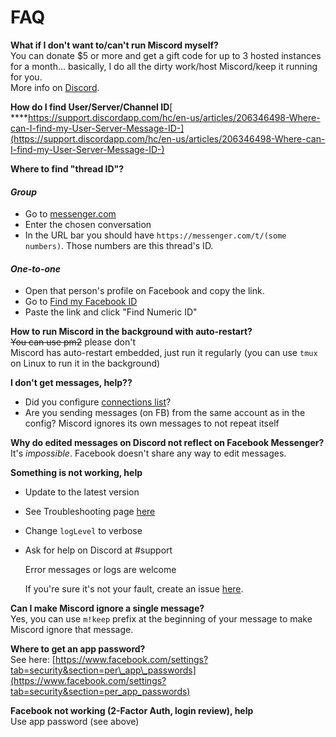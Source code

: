 # FAQ

**What if I don't want to/can't run Miscord myself?**  
You can donate $5 or more and get a gift code for up to 3 hosted instances for a month... basically, I do all the dirty work/host Miscord/keep it running for you.  
More info on [Discord](https://discord.gg/miscord).

**How do I find User/Server/Channel ID**[  
****https://support.discordapp.com/hc/en-us/articles/206346498-Where-can-I-find-my-User-Server-Message-ID-](https://support.discordapp.com/hc/en-us/articles/206346498-Where-can-I-find-my-User-Server-Message-ID-)

**Where to find "thread ID"?**

#### _Group_

* Go to [messenger.com](https://messenger.com)
* Enter the chosen conversation
* In the URL bar you should have `https://messenger.com/t/(some numbers)`. Those numbers are this thread's ID.

#### _One-to-one_

* Open that person's profile on Facebook and copy the link.
* Go to [Find my Facebook ID](https://findmyfbid.com/)
* Paste the link and click "Find Numeric ID"

**How to run Miscord in the background with auto-restart?**  
~~You can use pm2~~ please don't  
Miscord has auto-restart embedded, just run it regularly \(you can use `tmux` on Linux to run it in the background\)

**I don't get messages, help??**

* Did you configure [connections list](Connections.yml)?
* Are you sending messages \(on FB\) from the same account as in the config? Miscord ignores its own messages to not repeat itself

**Why do edited messages on Discord not reflect on Facebook Messenger?**  
It's _impossible_. Facebook doesn't share any way to edit messages.

**Something is not working, help**

* Update to the latest version
* See Troubleshooting page [here](troubleshooting)
* Change `logLevel` to verbose
* Ask for help on Discord at \#support

  Error messages or logs are welcome

  If you're sure it's not your fault, create an issue [here](https://github.com/miscord/miscord/issues/new).

**Can I make Miscord ignore a single message?**  
Yes, you can use `m!keep` prefix at the beginning of your message to make Miscord ignore that message.

**Where to get an app password?**  
See here: [https://www.facebook.com/settings?tab=security&section=per\_app\_passwords](https://www.facebook.com/settings?tab=security&section=per_app_passwords)

**Facebook not working \(2-Factor Auth, login review\), help**  
Use app password \(see above\)



